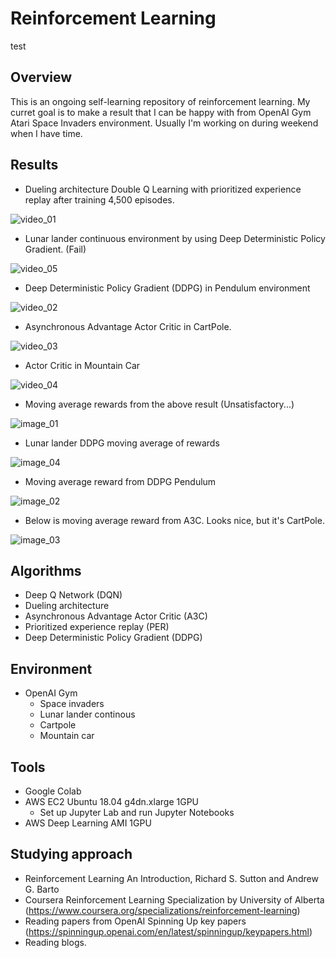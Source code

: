 # Reinforcement Learning

test

## Overview

This is an ongoing self-learning repository of reinforcement learning. My curret goal is to make a result that I can be happy with from OpenAI Gym Atari Space Invaders environment. Usually I'm working on during weekend when I have time.

## Results

* Dueling architecture Double Q Learning with prioritized experience replay after training 4,500 episodes.

![video_01](https://github.com/yukikitayama/reinforcement-learning/blob/master/videos/space_invaders_duel_eps4500_short.gif)

* Lunar lander continuous environment by using Deep Deterministic Policy Gradient. (Fail)

![video_05](https://github.com/yukikitayama/reinforcement-learning/blob/master/videos/llc_ddpg.gif)

* Deep Deterministic Policy Gradient (DDPG) in Pendulum environment

![video_02](https://github.com/yukikitayama/reinforcement-learning/blob/master/videos/ddpg_pendulum.gif)

* Asynchronous Advantage Actor Critic in CartPole.

![video_03](https://github.com/yukikitayama/reinforcement-learning/blob/master/videos/cartpole_a3c.gif)

* Actor Critic in Mountain Car

![video_04](https://github.com/yukikitayama/reinforcement-learning/blob/master/videos/actor_critic_mountaincar.gif)

* Moving average rewards from the above result (Unsatisfactory...)

![image_01](https://github.com/yukikitayama/reinforcement-learning/blob/master/images/reward_duel_space_invaders.png)

* Lunar lander DDPG moving average of rewards

![image_04](https://github.com/yukikitayama/reinforcement-learning/blob/master/images/llc_ddpg_moving_average_reward.png)

* Moving average reward from DDPG Pendulum

![image_02](https://github.com/yukikitayama/reinforcement-learning/blob/master/images/ddpg_pendulum_v2.png)

* Below is moving average reward from A3C. Looks nice, but it's CartPole.

![image_03](https://github.com/yukikitayama/reinforcement-learning/blob/master/images/reward_a3c_cartpole.png)

## Algorithms

* Deep Q Network (DQN)
* Dueling architecture
* Asynchronous Advantage Actor Critic (A3C)
* Prioritized experience replay (PER)
* Deep Deterministic Policy Gradient (DDPG)

## Environment

* OpenAI Gym
  * Space invaders
  * Lunar lander continous
  * Cartpole
  * Mountain car

## Tools

* Google Colab
* AWS EC2 Ubuntu 18.04 g4dn.xlarge 1GPU
  * Set up Jupyter Lab and run Jupyter Notebooks
* AWS Deep Learning AMI 1GPU

## Studying approach

* Reinforcement Learning An Introduction, Richard S. Sutton and Andrew G. Barto
* Coursera Reinforcement Learning Specialization by University of Alberta (https://www.coursera.org/specializations/reinforcement-learning)
* Reading papers from OpenAI Spinning Up key papers (https://spinningup.openai.com/en/latest/spinningup/keypapers.html)
* Reading blogs.
